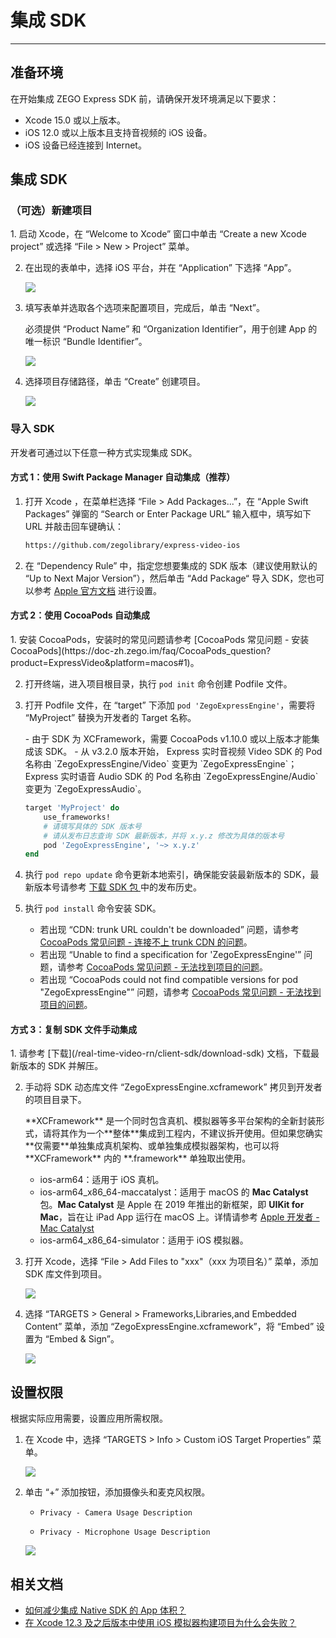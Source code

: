 # 集成 SDK

---

## 准备环境

在开始集成 ZEGO Express SDK 前，请确保开发环境满足以下要求：

- Xcode 15.0 或以上版本。
- iOS 12.0 或以上版本且支持音视频的 iOS 设备。
- iOS 设备已经连接到 Internet。

## 集成 SDK

### （可选）新建项目

<Accordion title="此步骤以如何创建新项目为例，如果是集成到已有项目，可忽略此步。" defaultOpen="false">
1. 启动 Xcode，在 “Welcome to Xcode” 窗口中单击 “Create a new Xcode project” 或选择 “File > New > Project” 菜单。

2. 在出现的表单中，选择 iOS 平台，并在 “Application” 下选择 “App”。

    <Frame width="512" height="auto" caption=""><img src="https://doc-media.zego.im/sdk-doc/Pics/QuickStart/NewProject_1.png" /></Frame>

3. 填写表单并选取各个选项来配置项目，完成后，单击 “Next”。

    必须提供 “Product Name” 和 “Organization Identifier”，用于创建 App 的唯一标识 “Bundle Identifier”。

    <Frame width="512" height="auto" caption=""><img src="https://doc-media.zego.im/sdk-doc/Pics/QuickStart/NewProject_2.png" /></Frame>

4. 选择项目存储路径，单击 “Create” 创建项目。

    <Frame width="512" height="auto" caption=""><img src="https://doc-media.zego.im/sdk-doc/Pics/QuickStart/NewProject_3.png" /></Frame>
</Accordion>

### 导入 SDK

开发者可通过以下任意一种方式实现集成 SDK。

#### 方式 1：使用 Swift Package Manager 自动集成（推荐）

1. 打开 Xcode ，在菜单栏选择 “File > Add Packages...”，在 “Apple Swift Packages” 弹窗的 “Search or Enter Package URL” 输入框中，填写如下 URL 并敲击回车键确认：

    ```markdown
    https://github.com/zegolibrary/express-video-ios
    ```

2. 在 “Dependency Rule” 中，指定您想要集成的 SDK 版本（建议使用默认的 “Up to Next Major Version”），然后单击 “Add Package“ 导入 SDK，您也可以参考 [Apple 官方文档](https://developer.apple.com/documentation/xcode/adding-package-dependencies-to-your-app) 进行设置。

#### 方式 2：使用 CocoaPods 自动集成

<Accordion title="使用 CocoaPods 自动集成" defaultOpen="false">
1. 安装 CocoaPods，安装时的常见问题请参考 [CocoaPods 常见问题 - 安装 CocoaPods](https://doc-zh.zego.im/faq/CocoaPods_question?product=ExpressVideo&platform=macos#1)。

2. 打开终端，进入项目根目录，执行 `pod init` 命令创建 Podfile 文件。

3. 打开 Podfile 文件，在 “target” 下添加 `pod 'ZegoExpressEngine'`，需要将 “MyProject” 替换为开发者的 Target 名称。

    <Warning title="注意">
    - 由于 SDK 为 XCFramework，需要 CocoaPods v1.10.0 或以上版本才能集成该 SDK。
    - 从 v3.2.0 版本开始， Express 实时音视频 Video SDK 的 Pod 名称由 `ZegoExpressEngine/Video` 变更为 `ZegoExpressEngine`；Express 实时语音 Audio SDK 的 Pod 名称由 `ZegoExpressEngine/Audio` 变更为 `ZegoExpressAudio`。
    </Warning>

    ```ruby
    target 'MyProject' do
        use_frameworks!
        # 请填写具体的 SDK 版本号
        # 请从发布日志查询 SDK 最新版本，并将 x.y.z 修改为具体的版本号
        pod 'ZegoExpressEngine', '~> x.y.z'
    end
    ```

4. 执行 `pod repo update` 命令更新本地索引，确保能安装最新版本的 SDK，最新版本号请参考 [下载 SDK 包 ](/real-time-video-rn/client-sdk/download-sdk) 中的发布历史。

5. 执行 `pod install` 命令安装 SDK。

    <Note title="说明">


    - 若出现 “CDN: trunk URL couldn't be downloaded” 问题，请参考 [CocoaPods 常见问题 - 连接不上 trunk CDN 的问题](https://doc-zh.zego.im/faq/CocoaPods_question?product=ExpressVideo&platform=macos#2)。
    - 若出现 “Unable to find a specification for 'ZegoExpressEngine'” 问题，请参考 [CocoaPods 常见问题 - 无法找到项目的问题](https://doc-zh.zego.im/faq/CocoaPods_question?product=ExpressVideo&platform=macos#3)。
    - 若出现 “CocoaPods could not find compatible versions for pod "ZegoExpressEngine"” 问题，请参考 [CocoaPods 常见问题 - 无法找到项目的问题](https://doc-zh.zego.im/faq/CocoaPods_question?product=ExpressVideo&platform=macos#3)。
    </Note>
</Accordion>

#### 方式 3：复制 SDK 文件手动集成

<Accordion title="复制 SDK 文件手动集成" defaultOpen="false">
1. 请参考 [下载](/real-time-video-rn/client-sdk/download-sdk) 文档，下载最新版本的 SDK 并解压。

2. 手动将 SDK 动态库文件 “ZegoExpressEngine.xcframework” 拷贝到开发者的项目目录下。


    <Accordion title="XCFramework 文件说明" defaultOpen="false">
    **XCFramework** 是一个同时包含真机、模拟器等多平台架构的全新封装形式，请将其作为一个**整体**集成到工程内，不建议拆开使用。但如果您确实**仅需要**单独集成真机架构、或单独集成模拟器架构，也可以将 **XCFramework** 内的 **.framework** 单独取出使用。

    - ios-arm64：适用于 iOS 真机。
    - ios-arm64_x86_64-maccatalyst：适用于 macOS 的 **Mac Catalyst** 包。**Mac Catalyst** 是 Apple 在 2019 年推出的新框架，即 **UIKit for Mac**，旨在让 iPad App 运行在 macOS 上。详情请参考 [Apple 开发者 - Mac Catalyst](https://developer.apple.com/mac-catalyst)
    - ios-arm64_x86_64-simulator：适用于 iOS 模拟器。
    </Accordion>

3. 打开 Xcode，选择 “File > Add Files to "xxx"（xxx 为项目名）” 菜单，添加 SDK 库文件到项目。

    <Frame width="512" height="auto" caption=""><img src="https://doc-media.zego.im/sdk-doc/Pics/iOS/ZegoExpressEngine/Common/add-files.png" /></Frame>

4. 选择 “TARGETS > General > Frameworks,Libraries,and Embedded Content” 菜单，添加 “ZegoExpressEngine.xcframework”，将 “Embed” 设置为 “Embed & Sign”。

    <Frame width="512" height="auto" caption=""><img src="https://doc-media.zego.im/sdk-doc/Pics/iOS/ZegoExpressEngine/Common/embed_sign.png" /></Frame>

 </Accordion>

## 设置权限

根据实际应用需要，设置应用所需权限。

1. 在 Xcode 中，选择 “TARGETS > Info > Custom iOS Target Properties” 菜单。

    <Frame width="512" height="auto" caption=""><img src="https://doc-media.zego.im/sdk-doc/Pics/iOS/ZegoExpressEngine/Common/privacy-description.png" /></Frame>

2. 单击 “+” 添加按钮，添加摄像头和麦克风权限。

    - `Privacy - Camera Usage Description`

    - `Privacy - Microphone Usage Description`

    <Frame width="512" height="auto" caption=""><img src="https://doc-media.zego.im/sdk-doc/Pics/iOS/ZegoExpressEngine/Common/privacy-description-done.png" /></Frame>

## 相关文档

- [如何减少集成 Native SDK 的 App 体积？](https://doc-zh.zego.im/faq/express_reduce_app_size)
- [在 Xcode 12.3 及之后版本中使用 iOS 模拟器构建项目为什么会失败？](https://doc-zh.zego.im/faq/ios_simulator_problem)
